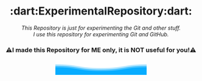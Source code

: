 <div align = "center">
  <h1>:dart:ExperimentalRepository:dart:</h1>
  <i>This Repository is just for experimenting the Git and other stuff.<br/>I use this repository for experimenting Git and GitHub.</i>

  ### :warning:I made this Repository for ME only, it is NOT useful for you!:warning:

  ![Bottom_Down_SVG](Bottom_Down_Wave.svg)
  
</div>
